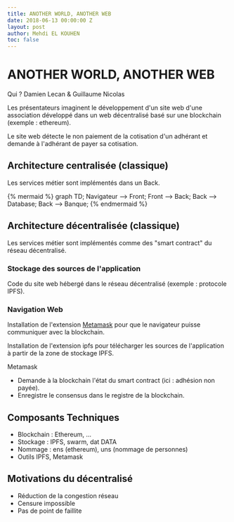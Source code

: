```yaml
---
title: ANOTHER WORLD, ANOTHER WEB
date: 2018-06-13 00:00:00 Z
layout: post
author: Mehdi EL KOUHEN
toc: false
---
```


# ANOTHER WORLD, ANOTHER WEB

Qui ? Damien Lecan & Guillaume Nicolas

Les présentateurs imaginent le développement d'un site web d'une association développé dans un web décentralisé basé sur une blockchain (exemple : ethereum).

Le site web détecte le non paiement de la cotisation d'un adhérant et demande à l'adhérant de payer sa cotisation.

## Architecture centralisée (classique)

Les services métier sont implémentés dans un Back.

{% mermaid %}
graph TD;
    Navigateur --> Front;
    Front --> Back;
    Back --> Database;
    Back --> Banque;
{% endmermaid %}

## Architecture décentralisée (classique)

Les services métier sont implémentés comme des "smart contract" du réseau décentralisé.

### Stockage des sources de l'application

Code du site web hébergé dans le réseau décentralisé (exemple : protocole IPFS).

### Navigation Web

Installation de l'extension [Metamask](https://metamask.io/) pour que le navigateur puisse communiquer avec la blockchain.

Installation de l'extension ipfs pour télécharger les sources de l'application à partir de la zone de stockage IPFS.

Metamask 

* Demande à la blockchain l'état du smart contract (ici : adhésion non payée).
* Enregistre le consensus dans le registre de la blockchain.

## Composants Techniques

* Blockchain : Ethereum, ...
* Stockage : IPFS, swarm, dat DATA
* Nommage : ens (ethereum), uns (nommage de personnes)
* Outils IPFS, Metamask

## Motivations du décentralisé 

* Réduction de la congestion réseau
* Censure impossible
* Pas de point de faillite
